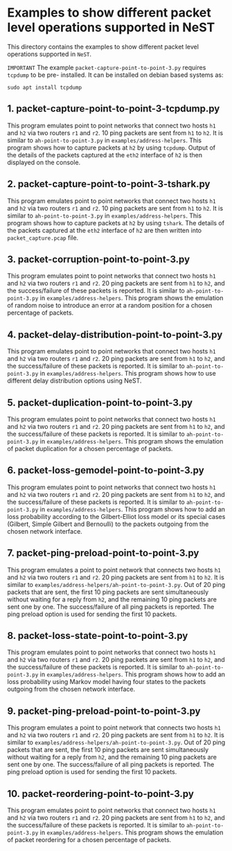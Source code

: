 # Examples to show different packet level operations supported in NeST

This directory contains the examples to show different packet level operations
supported in `NeST`.

`IMPORTANT`
The example `packet-capture-point-to-point-3.py` requires `tcpdump` to be pre-
installed. It can be installed on debian based systems as:

```shell
sudo apt install tcpdump
```

## 1. packet-capture-point-to-point-3-tcpdump.py
This program emulates point to point networks that connect two hosts `h1` and
`h2` via two routers `r1` and `r2`. 10 ping packets are sent from `h1` to
`h2`. It is similar to `ah-point-to-point-3.py` in `examples/address-helpers`.
This program shows how to capture packets at `h2` by using `tcpdump`. Output
of the details of the packets captured at the `eth2` interface of `h2` is then
displayed on the console.

<!-- The below snippet will render example code in docs website -->
<!-- #DOCS_INCLUDE: packet-capture-point-to-point-3-tcpdump.py -->

## 2. packet-capture-point-to-point-3-tshark.py
This program emulates point to point networks that connect two hosts `h1` and
`h2` via two routers `r1` and `r2`. 10 ping packets are sent from `h1` to
`h2`. It is similar to `ah-point-to-point-3.py` in `examples/address-helpers`.
This program shows how to capture packets at `h2` by using `tshark`. The
details of the packets captured at the `eth2` interface of `h2` are then
written into `packet_capture.pcap` file.

<!-- The below snippet will render example code in docs website -->
<!-- #DOCS_INCLUDE: packet-capture-point-to-point-3-tshark.py -->

## 3. packet-corruption-point-to-point-3.py
This program emulates point to point networks that connect two hosts `h1` and
`h2` via two routers `r1` and `r2`. 20 ping packets are sent from `h1` to
`h2`, and the success/failure of these packets is reported. It is similar to
`ah-point-to-point-3.py` in `examples/address-helpers`. This program shows
the emulation of random noise to introduce an error at a random position
for a chosen percentage of packets.

<!-- The below snippet will render example code in docs website -->
<!-- #DOCS_INCLUDE: packet-corruption-point-to-point-3.py -->

## 4. packet-delay-distribution-point-to-point-3.py
This program emulates point to point networks that connect two hosts `h1` and
`h2` via two routers `r1` and `r2`. 20 ping packets are sent from `h1` to
`h2`, and the success/failure of these packets is reported. It is similar to
`ah-point-to-point-3.py` in `examples/address-helpers`. This program shows how
to use different delay distribution options using NeST.

<!-- The below snippet will render example code in docs website -->
<!-- #DOCS_INCLUDE: packet-delay-distribution-point-to-point-3.py -->

## 5. packet-duplication-point-to-point-3.py
This program emulates point to point networks that connect two hosts `h1` and
`h2` via two routers `r1` and `r2`. 20 ping packets are sent from `h1` to
`h2`, and the success/failure of these packets is reported. It is similar to
`ah-point-to-point-3.py` in `examples/address-helpers`. This program shows
the emulation of packet duplication for a chosen percentage of packets.

<!-- The below snippet will render example code in docs website -->
<!-- #DOCS_INCLUDE: packet-duplication-point-to-point-3.py -->

## 6. packet-loss-gemodel-point-to-point-3.py
This program emulates point to point networks that connect two hosts `h1` and
`h2` via two routers `r1` and `r2`. 20 ping packets are sent from `h1` to
`h2`, and the success/failure of these packets is reported. It is similar to
`ah-point-to-point-3.py` in `examples/address-helpers`. This program shows
how to add an loss probability according to  the  Gilbert-Elliot  loss  model
or  its  special  cases (Gilbert,  Simple  Gilbert and  Bernoulli) to the
packets outgoing from the chosen network interface.

<!-- The below snippet will render example code in docs website -->
<!-- #DOCS_INCLUDE: packet-loss-gemodel-point-to-point-3.py -->

## 7. packet-ping-preload-point-to-point-3.py
This program emulates a point to point network that connects two hosts `h1`
and `h2` via two routers `r1` and `r2`. 20 ping packets are sent from `h1` to
`h2`. It is similar to `examples/address-helpers/ah-point-to-point-3.py`.
Out of 20 ping packets that are sent, the first 10 ping packets are sent
simultaneously without waiting for a reply from `h2`, and the remaining 10
ping packets are sent one by one. The success/failure of all ping packets is
reported. The ping preload option is used for sending the first 10 packets.

<!-- The below snippet will render example code in docs website -->
<!-- #DOCS_INCLUDE: packet-ping-preload-point-to-point-3.py -->

## 8. packet-loss-state-point-to-point-3.py
This program emulates point to point networks that connect two hosts `h1` and
`h2` via two routers `r1` and `r2`. 20 ping packets are sent from `h1` to
`h2`, and the success/failure of these packets is reported. It is similar to
`ah-point-to-point-3.py` in `examples/address-helpers`. This program shows
how to add an loss probability using Markov model having four states to the
packets outgoing from the chosen network interface.

<!-- The below snippet will render example code in docs website -->
<!-- #DOCS_INCLUDE: packet-loss-state-point-to-point-3.py -->

## 9. packet-ping-preload-point-to-point-3.py
This program emulates a point to point network that connects two hosts `h1`
and `h2` via two routers `r1` and `r2`. 20 ping packets are sent from `h1` to
`h2`. It is similar to `examples/address-helpers/ah-point-to-point-3.py`.
Out of 20 ping packets that are sent, the first 10 ping packets are sent
simultaneously without waiting for a reply from `h2`, and the remaining 10
ping packets are sent one by one. The success/failure of all ping packets is
reported. The ping preload option is used for sending the first 10 packets.

<!-- The below snippet will render example code in docs website -->
<!-- #DOCS_INCLUDE: packet-ping-preload-point-to-point-3.py -->

## 10. packet-reordering-point-to-point-3.py
This program emulates point to point networks that connect two hosts `h1` and
`h2` via two routers `r1` and `r2`. 20 ping packets are sent from `h1` to
`h2`, and the success/failure of these packets is reported. It is similar to
`ah-point-to-point-3.py` in `examples/address-helpers`. This program shows the
emulation of packet reordering for a chosen percentage of packets.

<!-- The below snippet will render example code in docs website -->
<!-- #DOCS_INCLUDE: packet-reordering-point-to-point-3.py -->
